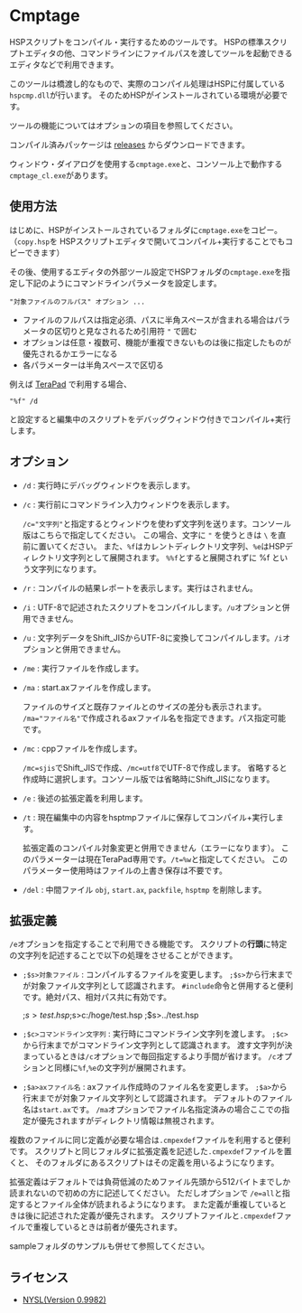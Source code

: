 # Cmptage

HSPスクリプトをコンパイル・実行するためのツールです。
HSPの標準スクリプトエディタの他、コマンドラインにファイルパスを渡してツールを起動できるエディタなどで利用できます。

このツールは橋渡し的なもので、実際のコンパイル処理はHSPに付属している`hspcmp.dll`が行います。
そのためHSPがインストールされている環境が必要です。

ツールの機能についてはオプションの項目を参照してください。

コンパイル済みパッケージは [releases](https://github.com/skymonsters-Ks/Cmptage/releases) からダウンロードできます。

ウィンドウ・ダイアログを使用する`cmptage.exe`と、コンソール上で動作する`cmptage_cl.exe`があります。



## 使用方法

はじめに、HSPがインストールされているフォルダに`cmptage.exe`をコピー。
（`copy.hsp`を HSPスクリプトエディタで開いてコンパイル+実行することでもコピーできます）

その後、使用するエディタの外部ツール設定でHSPフォルダの`cmptage.exe`を指定し下記のようにコマンドラインパラメータを設定します。

	"対象ファイルのフルパス" オプション ...

- ファイルのフルパスは指定必須、パスに半角スペースが含まれる場合はパラメータの区切りと見なされるため引用符 `"` で囲む
- オプションは任意・複数可、機能が重複できないものは後に指定したものが優先されるかエラーになる
- 各パラメーターは半角スペースで区切る

例えば [TeraPad](https://tera-net.com/library/tpad.html) で利用する場合、

	"%f" /d

と設定すると編集中のスクリプトをデバッグウィンドウ付きでコンパイル+実行します。



## オプション

- `/d` : 実行時にデバッグウィンドウを表示します。

- `/c` : 実行前にコマンドライン入力ウィンドウを表示します。

  `/c="文字列"`と指定するとウィンドウを使わず文字列を送ります。コンソール版はこちらで指定してください。
  この場合、文字に `"` を使うときは ` \ ` を直前に置いてください。
  また、`%f`はカレントディレクトリ文字列、`%e`はHSPディレクトリ文字列として展開されます。
  `%%f`とすると展開されずに %f という文字列になります。

- `/r` : コンパイルの結果レポートを表示します。実行はされません。

- `/i` : UTF-8で記述されたスクリプトをコンパイルします。`/u`オプションと併用できません。

- `/u` : 文字列データをShift_JISからUTF-8に変換してコンパイルします。`/i`オプションと併用できません。

- `/me` : 実行ファイルを作成します。

- `/ma` : start.axファイルを作成します。

  ファイルのサイズと既存ファイルとのサイズの差分も表示されます。
  `/ma="ファイル名"`で作成されるaxファイル名を指定できます。パス指定可能です。

- `/mc` : cppファイルを作成します。

  `/mc=sjis`でShift_JISで作成、`/mc=utf8`でUTF-8で作成します。
  省略すると作成時に選択します。コンソール版では省略時にShift_JISになります。

- `/e` : 後述の拡張定義を利用します。

- `/t` : 現在編集中の内容をhsptmpファイルに保存してコンパイル+実行します。

  拡張定義のコンパイル対象変更と併用できません（エラーになります）。
  このパラメーターは現在TeraPad専用です。`/t=%w`と指定してください。
  このパラメーター使用時はファイルの上書き保存は不要です。

- `/del` : 中間ファイル `obj`, `start.ax`, `packfile`, `hsptmp` を削除します。



## 拡張定義

`/e`オプションを指定することで利用できる機能です。
スクリプトの**行頭**に特定の文字列を記述することで以下の処理をさせることができます。

- `;$s>対象ファイル` : コンパイルするファイルを変更します。
  `;$s>`から行末までが対象ファイル文字列として認識されます。
  `#include`命令と併用すると便利です。絶対パス、相対パス共に有効です。

	;$s>test.hsp
	;$s>c:/hoge/test.hsp
	;$s>../test.hsp

- `;$c>コマンドライン文字列` : 実行時にコマンドライン文字列を渡します。
  `;$c>`から行末までがコマンドライン文字列として認識されます。
  渡す文字列が決まっているときは`/c`オプションで毎回指定するより手間が省けます。
  `/c`オプションと同様に`%f`,`%e`の文字列が展開されます。

- `;$a>axファイル名` : axファイル作成時のファイル名を変更します。
  `;$a>`から行末までが対象ファイル文字列として認識されます。
  デフォルトのファイル名は`start.ax`です。
  `/ma`オプションでファイル名指定済みの場合ここでの指定が優先されますがディレクトリ情報は無視されます。

複数のファイルに同じ定義が必要な場合は`.cmpexdef`ファイルを利用すると便利です。
スクリプトと同じフォルダに拡張定義を記述した`.cmpexdef`ファイルを置くと、
そのフォルダにあるスクリプトはその定義を用いるようになります。

拡張定義はデフォルトでは負荷低減のためファイル先頭から512バイトまでしか読まれないので初めの方に記述してください。
ただしオプションで `/e=all`と指定するとファイル全体が読まれるようになります。
また定義が重複しているときは後に記述された定義が優先されます。
スクリプトファイルと`.cmpexdef`ファイルで重複しているときは前者が優先されます。

sampleフォルダのサンプルも併せて参照してください。



## ライセンス

- [NYSL(Version 0.9982)](http://www.kmonos.net/nysl/)

